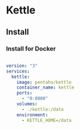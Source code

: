 # Kettle

## Install

### Install for Docker

```shell

```

```yml
version: "3"
services:
  kettle:
    image: pentaho/kettle
    container_name: kettle
    ports:
      - "0:8080"
    volumes:
      - ./kettle:/data
    environment:
      - KETTLE_HOME=/data
```
